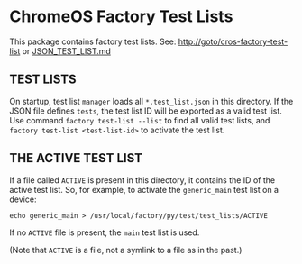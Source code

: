 <!--
 # Copyright 2017 The Chromium OS Authors. All rights reserved.
 # Use of this source code is governed by a BSD-style license that can be
 # found in the LICENSE file.
 -->

ChromeOS Factory Test Lists
===========================
This package contains factory test lists.
See: [http://goto/cros-factory-test-list](http://goto/cros-factory-test-list)
or [JSON_TEST_LIST.md](./JSON_TEST_LIST.md)

TEST LISTS
----------
On startup, test list `manager` loads all `*.test_list.json` in this directory.
If the JSON file defines `tests`, the test list ID will be exported as a valid
test list.  Use command `factory test-list --list` to find all valid test lists,
and `factory test-list <test-list-id>` to activate the test list.

THE ACTIVE TEST LIST
--------------------
If a file called `ACTIVE` is present in this directory, it contains the
ID of the active test list.  So, for example, to activate the `generic_main`
test list on a device:

    echo generic_main > /usr/local/factory/py/test/test_lists/ACTIVE

If no `ACTIVE` file is present, the `main` test list is used.

(Note that `ACTIVE` is a file, not a symlink to a file as in the past.)
